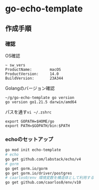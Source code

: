 # go-echo-template

## 作成手順

### 確認

OS確認

```
~ sw_vers
ProductName:		macOS
ProductVersion:		14.0
BuildVersion:		23A344
```

Golangのバージョン確認

```
~/g/go-echo-template go version
go version go1.21.5 darwin/amd64
```

パスを通す`vi ~/.zshrc`

```
export GOPATH=$HOME/go
export PATH=$GOPATH/bin:$PATH
```


### echoのセットアップ

```bash
go mod init echo-template
# echo
go get github.com/labstack/echo/v4
# gorm
go get gorm.io/gorm
go get gorm.io/driver/postgres
# caarlos0/env 環境変数を構造体として利用する
go get github.com/caarlos0/env/v10
```

